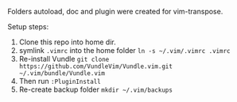 Folders autoload, doc and plugin were created for vim-transpose.


Setup steps:
1. Clone this repo into home dir. 
1. symlink `.vimrc` into the home folder `ln -s ~/.vim/.vimrc .vimrc`
1. Re-install Vundle `git clone https://github.com/VundleVim/Vundle.vim.git ~/.vim/bundle/Vundle.vim`
1. Then run `:PluginInstall`
3. Re-create backup folder `mkdir ~/.vim/backups`
